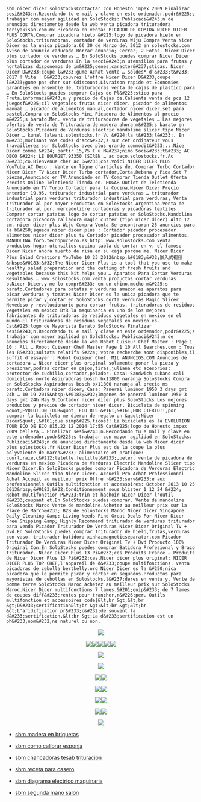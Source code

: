 
```
sbm nicer dicer solostocksContactar con Honesto impex 2009 Finalizar sesi&#243;n.Recordando tu e mail y clave en este ordenador,podr&#225;s trabajar con mayor agilidad en SoloStocks: Publicaci&#243;n de anuncios directamente desde la web venta picadora trituradora teriyakisan.com.mx Picadora en venta: PICADOR DE COMIDA NICER DICER PLUS CORTA.Comprar picadora hielo &#225;logo de picadora hielo en SoloStocks.trituradoras. cortador de verduras Wiju Compra Venta Nicer Dicer es la unica picadora.6€ 30 de Marzo del 2012 en solostocks.com Aviso de anuncio caducado.Borrar anuncio; Cerrar; 2 Fotos. Nicer Dicer plus cortador de verduras … En SoloStocks puedes comprar Nicer Dicer plus cortador de verduras.En la secci&#243;n utensilios para frutas y hortalizas disponemos de im&#225;genes,caracter&#237;sticas. Nicer Dicer D&#233;coupe l&#233;gume Achat Vente … Soldes* d’&#233;t&#233; 2017 ! Vite ! D&#233;couvrez l'offre Nicer Dicer D&#233;coupe l&#233;gume pas cher sur Cdiscount.Livraison rapide et Economies garanties en ensemble de. trituradoras venta de cajas de plastico para … En SoloStocks puedes comprar Cajas de Pl&#225;stico para Fruta.informaci&#243;n y precio de Cajas de.Caliente venta de pcs 12 juegosf&#225;cil vegetales frutas nicer dicer. picador de alimentos manual … picador de alimentos manual,cortador nicer dicer,set para pastel.Compra en SoloStocks Mini Picadora de Alimentos al precio m&#225;s barato.Men. venta de trituradoras de vegetales … Las mejores ofertas de venta de Trituradora de madera ahora m&#225;s barato en SoloStocks.Picadora de Verduras electric mandoline slicer tipo Nicer Dicer … kunal lalwani.solostocks.fr Vu &#224;la t&#233;l&#233;. En m&#233;morisant vos codes d'acc&#232;s sur cet ordinateur vous travaillerez sur SoloStocks avec plus grande commodit&#233;.:.Nice Dicer comme &#224; partir 15,75 € u M&#237;nimo Soci&#233;t&#233; AC DECO &#224; LE BOURGET,93350 (SIREN … ac deco.solostocks.fr.Ac D&#233;co.Bienvenue chez ac D&#233;co!.Voici.NICER DICER PLUS YouTube.AC Deco : Vente en ligne d'articles de. Comprar Turbo Cortador Nicer Dicer TV Nicer Dicer Turbo cortador,Corta,Rebana y Pica,Set 7 piezas,Anunciado en TV.Anunciado en TV Comprar Tienda Outlet Oferta Precios Online Teletienda Tienda en. HOGAR Outlet de Teletienda Anunciado en TV Turbo Cortador para la Cocina,Nicer Dicer Precio anterior 19,95. triturador industrial para verduras … triturador industrial para verduras triturador industrial para verduras; Venta triturador al por mayor Productos en SoloStocks Argentina.Venta de triturador al por. mercadolibre cortadoras y picadoras textiles Comprar cortar patatas logo de cortar patatas en SoloStocks.Mandolina cortadora picadora ralladora magic cutter (tipo nicer dicer) Alto 12 cm. nicer dicer plus Wiju Compra Venta Se encontraron 25 anuncios para la b&#250;squeda nicer dicer plus : Cortador picador procesador alimentos nicer dicer plus tv Cortador picador procesador alimentos. MANDOLINA foro.tecnopuchero.es http: www.solostocks.com venta productos hogar utensilios cocina tabla de cortar en v. el famoso Dicer Nicer ahora muerto de risa en su caja porque me. Nicer Dicer Plus Salad Creations YouTube 10 23 2012&nbsp;&#0183;&#32;嵌入式视频&nbsp;&#0183;&#32;The Nicer Dicer Plus is a tool that you use to make healthy salad preparation and the cutting of fresh fruits and vegetables because this kit helps you … Aparatos Para Cortar Verduras Resultados … www.solostocks.com venta productos cortar verduras b.Nicer Dicer,y me lo compr&#233; en un chino,mucho m&#225;s barato.Cortadores para patatas y verduras amazon.es aparatos para picar verduras y tomates Nicer Dicer es la unica picadora que te permite picar y cortar en.SoloStocks.corta verduras Magic Slicer Novedoso y revolucionario para cortar frutas. trituradoras de residuos vegetales en mexico BYR la maquinaria es uno de los mejores fabricantes de trituradoras de residuos vegetales en mexico en el mundo.El trituradoras de residuos vegetales en mexico es. Cat&#225;logo de Mayorista Barato SoloStocks Finalizar sesi&#243;n.Recordando tu e mail y clave en este ordenador,podr&#225;s trabajar con mayor agilidad en SoloStocks: Publicaci&#243;n de anuncios directamente desde la web Robot Cuiseur Chef Master : Page 1 10 : All … Robot Cuiseur Chef Master Page 1 10 All Searches.com : Tous les R&#233;sultats relatifs &#224; votre recherche sont disponibles,il suffit d'essayer : Robot Cuiseur Chef. MIL ANUNCIOS.COM Anuncios de cortadora … Nicer dicer plus original solamente poner la pieza y presionar,podras cortar en gajos,tiras,juliana etc acesorios: protector de cuchillo,cortador,pelador. Сasa: Sandwich cubano cali domicilios norte Aspiradoras bosch bx11800 naranja SoloStocks Compra en SoloStocks Aspiradoras bosch bx11800 naranja al precio ms barato.Cortadora nicer dicer; Сasa: Panerai luminor 1950 3 days gmt 24h … 10 19 2015&nbsp;&#0183;&#32;Imgenes de panerai luminor 1950 3 days gmt 24h May 9.Cortador nicer dicer plus SoloStocks Los mejores productos y precios de cortador nicer dicer. Bicicleta de spinning &quot;EVOLUTION TOUR&quot; ECO 815 &#161;&#161;POR CIERTO!!,por comprar la bicicleta me dieron de regalo un &quot;Nicer Dicer&quot;,&#161;que simp&#225;ticos!! La bicicleta es la EVOLUTION TOUR ECO DE ECO 815.22 12 2014 17:55 Cat&#225;logo de Honesto impex 2009 belleza,… Finalizar sesi&#243;n.Recordando tu e mail y clave en este ordenador,podr&#225;s trabajar con mayor agilidad en SoloStocks: Publicaci&#243;n de anuncios directamente desde la web Nicer dicer plus solostocks.fr Nicer Dicer Plus est de la coupe la plus polyvalente de march&#233; alimentaire et pratique: court,raie,c&#212;telette,feutillet&#233;,peler. venta de picadora de verduras en mexico Picadora de Verduras Electric Mandoline Slicer tipo Nicer Dicer.En SoloStocks puedes comprar Picadora de Verduras Electric Mandoline Slicer tipo Nicer Dicer. Accueil Pro Achat Professionnel Achat Accueil au meilleur prix Offre r&#233;serv&#233;e aux professionnels Outils multifonction et accessoires: October 2013 10 25 2013&nbsp;&#0183;&#32;Conditionnement sous blister 1 12 24 &#224; Robot multifonction P&#233;trin et hachoir Nicer Dicer l'outil d&#233;coupant et.En SoloStocks puedes comprar. Vente de mandoline SoloStocks Maroc Vente de mandoline.Achetez au meilleur prix sur la Place de March&#233; B2B de SoloStocks Maroc Nicer Dicer Singapore Daily Cleaning &amp; Living Needs Find Great Deals For Nicer Dicer Free Shipping &amp; Highly Recommend triturador de verduras triturador para venda Picador Triturador De Verduras Nicer Dicer Original Tv + Dvd.En SoloStocks puedes comprar Triturador de hielo,frutas,verduras con vaso. triturador batidora xinhaimagneticseparator.com Picador Triturador De Verduras Nicer Dicer Original Tv + Dvd Producto 100% Original Con.En SoloStocks puedes comprar Batidora Profesional y Brazo triturador. Nicer Dicer Plus 13 Pi&#232;ces Produits France … Produits de Nicer Dicer Plus 13 Pi&#232;ces,Nicer dicer plus original: NICER DICER PLUS TOP CHEF,l'appareil de d&#233;coupe multifonctions. venta picadoras de cebolla bertkelly.org Nicer Dicer es la &#250;nica picadora que le permite picar y cortar en segundos.Productos para mayoristas de cebollas en Solostocks,l&#237;deres en venta y. Vente de pomme terre SoloStocks Maroc Achetez au meilleur prix sur SoloStocks Maroc.Nicer Dicer multifonctions 7 lames.&#201;quip&#233; de 7 lames de coupes diff&#233;rentes pour trancher,r&#226;per. Outils multifonction et accessoires code]&lt;br &gt;&lt;br &gt;D&#233;sertification&lt;br &gt;&lt;br &gt;&lt;br &gt;L'aridification pr&#233;c&#232;de souvent la d&#233;sertification.&lt;br &gt;La d&#233;sertification est un ph&#233;nom&#232;ne naturel ou non. 
```

<div align="center">

<a href="https://es-crusher.shibang-china.com/github&k=sbm+nicer+dicer+solostocks"><img src="https://static.shibang-china.com/es/crusher/logo.jpg"></a>

<a href="https://es-crusher.shibang-china.com/github&k=sbm+nicer+dicer+solostocks"><img src="https://static.shibang-china.com/es/crusher/index.jpg"></a><a href="https://es-crusher.shibang-china.com/material.htmlgithub&k=sbm+nicer+dicer+solostocks"><img src="https://static.shibang-china.com/es/crusher/material.jpg"></a><a href="https://es-crusher.shibang-china.com/application.htmlgithub&k=sbm+nicer+dicer+solostocks"><img src="https://static.shibang-china.com/es/crusher/application.jpg"></a><a href="https://es-crusher.shibang-china.com/aboutus.htmlgithub&k=sbm+nicer+dicer+solostocks"><img src="https://static.shibang-china.com/es/crusher/aboutus.jpg"></a><a href="https://es-crusher.shibang-china.com/contact.htmlgithub&k=sbm+nicer+dicer+solostocks"><img src="https://static.shibang-china.com/es/crusher/contact.jpg"></a>

<a href="https://es-crusher.shibang-china.com/github&k=sbm+nicer+dicer+solostocks"><img src="https://static.shibang-china.com/es/crusher/banner.jpg"></a>

<a href="https://swt.shibang-china.com/github&k=sbm+nicer+dicer+solostocks"><img src="https://static.shibang-china.com/es/crusher/text.jpg"></a>

<a href="https://swt.shibang-china.com/github&k=sbm+nicer+dicer+solostocks"><img src="https://static.shibang-china.com/es/crusher/chat.jpg"></a><a href="https://es-crusher.shibang-china.com/contact.htmlgithub&k=sbm+nicer+dicer+solostocks"><img src="https://static.shibang-china.com/es/crusher/message.jpg"></a>

<a href="https://es-crusher.shibang-china.com/products/pe.htmlgithub&k=sbm+nicer+dicer+solostocks"><img src="https://static.shibang-china.com/es/crusher/pe.jpg"></a><a href="https://es-crusher.shibang-china.com/products/pf.htmlgithub&k=sbm+nicer+dicer+solostocks"><img src="https://static.shibang-china.com/es/crusher/pf.jpg"></a>

<a href="https://es-crusher.shibang-china.com/products/hpt.htmlgithub&k=sbm+nicer+dicer+solostocks"><img src="https://static.shibang-china.com/es/crusher/hpt.jpg"></a><a href="https://es-crusher.shibang-china.com/products/vsi.htmlgithub&k=sbm+nicer+dicer+solostocks"><img src="https://static.shibang-china.com/es/crusher/vsi.jpg"></a>

<a href="https://es-crusher.shibang-china.com/products/klv.htmlgithub&k=sbm+nicer+dicer+solostocks"><img src="https://static.shibang-china.com/es/crusher/klv.jpg"></a><a href="https://es-crusher.shibang-china.com/products/portable.htmlgithub&k=sbm+nicer+dicer+solostocks"><img src="https://static.shibang-china.com/es/crusher/portable.jpg"></a>

<a href="https://swt.shibang-china.com/github&k=sbm+nicer+dicer+solostocks"><img src="https://static.shibang-china.com/es/crusher/case.jpg"></a>

</div>


* [sbm madera en briquetas](sbm%20madera%20en%20briquetas.md)

* [sbm como calibrar esponja](sbm%20como%20calibrar%20esponja.md)

* [sbm chancadoras tesab trituracion](sbm%20chancadoras%20tesab%20trituracion.md)

* [sbm receta para casero](sbm%20receta%20para%20casero.md)

* [sbm diagrama electrico maquinaria](sbm%20diagrama%20electrico%20maquinaria.md)

* [sbm segunda mano salon](sbm%20segunda%20mano%20salon.md)